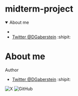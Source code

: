 # midterm-project

<details open>
<summary>About me</summary>

* <li> <a href="twitter.com/DGaberstein" rel="nofollow">Twitter @DGaberstein</a> :shipit:</li>


</details>
<div>
  <h1>About me</h1>
  <p>Author</p>
  <ul>
    <li> <a href="twitter.com/DGaberstein" rel="nofollow">Twitter @DGaberstein</a> :shipit:</li>
  </ul>
</div>

![X](https://img.shields.io/badge/X-%23000000.svg?style=for-the-badge&logo=X&logoColor=white)
![GitHub](https://img.shields.io/badge/github-%23121011.svg?style=for-the-badge&logo=github&logoColor=white)
